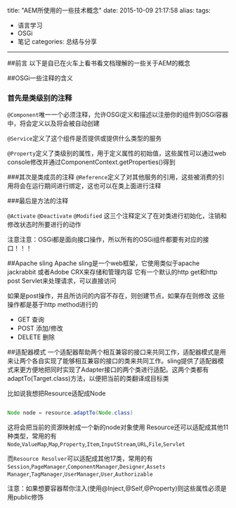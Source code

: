 title: "AEM所使用的一些技术概念"
date: 2015-10-09 21:17:58
alias: 
tags:
 - 语言学习
 - OSGi
 - 笔记
categories: 总结与分享

---
##前言
以下是自已在火车上看书看文档理解的一些关于AEM的概念

##OSGi一些注释的含义

### 首先是类级别的注释
`@Component`唯一一个必须注释，允许OSGi定义和描述以注册你的组件到OSGi容器中，将会定义<component>以及<implementation>将会被自动创建

`@Service`定义了这个组件是否提供或提供什么类型的服务

`@Property`定义了类级别的属性，用于定义属性的初始值，这些属性可以通过web console修改并通过ComponentContext.getProperties()得到

###其次是类成员的注释
`@Reference`定义了对其他服务的引用，这些被消费的引用将会在运行期间进行绑定，这也可以在类上面进行注释

###最后是方法的注释

`@Activate` `@Deactivate` `@Modified`
这三个注释定义了在对类进行初始化，注销和修改状态时所要进行的动作

注意注意：OSGi都是面向接口操作，所以所有的OSGi组件都要有对应的接口！！！

##Apache sling
Apache sling是一个web框架，它使用类似于apache jackrabbit 或者Adobe CRX来存储和管理内容
它有一个默认的http get和http post Servlet来处理请求，可以直接访问

如果是post操作，并且所访问的内容不存在，则创建节点，如果存在则修改
这些操作都是基于http method进行的

 - GET 查询
 - POST 添加/修改
 - DELETE 删除

##适配器模式
一个适配器帮助两个相互兼容的接口来共同工作，适配器模式是用来让两个各自实现了能够相互兼容的接口的类来共同工作。sling提供了适配器模式来更方便地把同时实现了Adapter接口的两个类进行适配。这两个类都有adaptTo(Target.class)方法，以便把当前的类翻译成目标类

比如说我想把Resource适配成Node
```java

Node node = resource.adaptTo(Node.class)
```
这将会把当前的资源映射成一个新的node对象使用
Resource还可以适配成其他11种类型，常用的有`Node`,`ValueMap`,`Map`,`Property`,`Item`,`InputStream`,`URL`,`File`,`Servlet`

而`Resource Resolver`可以适配成其他17类，常用的有`Session`,`PageManager`,`ComponentManager`,`Designer`,`Assets Manager`,`TagManager`,`UserManager`,`User`,`Authorizable`

注意：如果想要容器帮你注入(使用@Inject,@Self,@Property)则这些属性必须是用public修饰
